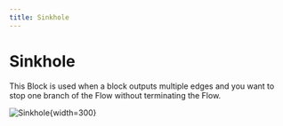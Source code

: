 ```yaml
---
title: Sinkhole
---
```


# Sinkhole

This Block is used when a block outputs multiple edges and you want to stop 
one branch of the Flow without terminating the Flow.

![Sinkhole](/img/flows/blocks/core/sinkhole-block.png){width=300}

